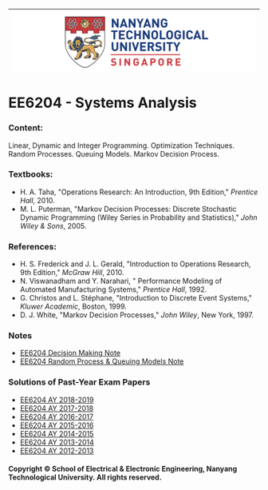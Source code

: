 |![image](https://github.com/NTU-CCA/EE6401/blob/master/logo.png)|
|---|
# EE6204 - Systems Analysis

### Content:

Linear, Dynamic and Integer Programming. Optimization Techniques. Random Processes. Queuing Models. Markov Decision Process.

### Textbooks:

- H. A. Taha, "Operations Research: An Introduction, 9th Edition," <i>Prentice Hall</i>, 2010.
- M. L. Puterman, "Markov Decision Processes: Discrete Stochastic Dynamic Programming (Wiley Series in Probability and Statistics)," <i> John Wiley & Sons</i>, 2005.

### References:

- H. S. Frederick and J. L. Gerald, "Introduction to Operations Research, 9th Edition," <i>McGraw Hill</i>, 2010.
- N. Viswanadham and Y. Narahari, " Performance Modeling of Automated Manufacturing Systems," <i>Prentice Hall</i>, 1992.
- G. Christos and L. Stéphane, "Introduction to Discrete Event Systems," <i>Kluwer Academic</i>, Boston, 1999.
- D. J. White, "Markov Decision Processes," <i>John Wiley</i>, New York, 1997.

### Notes

- [EE6204 Decision Making Note](https://github.com/NTU-CCA/EE6204/blob/master/Notes/EE6204%20Decision%20Making%20Note.pdf)
- [EE6204 Random Process & Queuing Models Note](https://github.com/NTU-CCA/EE6204/blob/master/Notes/EE6204%20Random%20Process%20%26%20Queuing%20Models%20Note.pdf)

### Solutions of Past-Year Exam Papers

- [EE6204 AY 2018-2019](https://github.com/NTU-CCA/EE6204/blob/master/Solutions%20of%20Past-Year%20Exam%20Papers/EE6204%202018-2019.pdf)
- [EE6204 AY 2017-2018](https://github.com/NTU-CCA/EE6204/blob/master/Solutions%20of%20Past-Year%20Exam%20Papers/EE6204%202017-2018.pdf)
- [EE6204 AY 2016-2017](https://github.com/NTU-CCA/EE6204/blob/master/Solutions%20of%20Past-Year%20Exam%20Papers/EE6204%202016-2017.pdf)
- [EE6204 AY 2015-2016](https://github.com/NTU-CCA/EE6204/blob/master/Solutions%20of%20Past-Year%20Exam%20Papers/EE6204%202015-2016.pdf)
- [EE6204 AY 2014-2015](https://github.com/NTU-CCA/EE6204/blob/master/Solutions%20of%20Past-Year%20Exam%20Papers/EE6204%202014-2015.pdf)
- [EE6204 AY 2013-2014](https://github.com/NTU-CCA/EE6204/blob/master/Solutions%20of%20Past-Year%20Exam%20Papers/EE6204%202013-2014.pdf)
- [EE6204 AY 2012-2013](https://github.com/NTU-CCA/EE6204/blob/master/Solutions%20of%20Past-Year%20Exam%20Papers/EE6204%202012-2013.pdf)

#### Copyright © School of Electrical & Electronic Engineering, Nanyang Technological University. All rights reserved.
